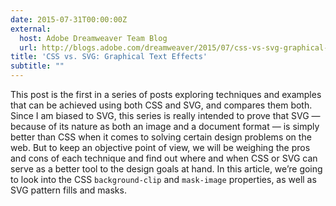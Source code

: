 ```yaml
---
date: 2015-07-31T00:00:00Z
external:
  host: Adobe Dreamweaver Team Blog
  url: http://blogs.adobe.com/dreamweaver/2015/07/css-vs-svg-graphical-text.html
title: 'CSS vs. SVG: Graphical Text Effects'
subtitle: ""
---
```


<p class="size-2x">
	This post is the first in a series of posts exploring techniques and examples that can be achieved using both CSS and SVG, and compares them both. Since I am biased to SVG, this series is really intended to prove that SVG — because of its nature as both an image and a document format — is simply better than CSS when it comes to solving certain design problems on the web. But to keep an objective point of view, we will be weighing the pros and cons of each technique and find out where and when CSS or SVG can serve as a better tool to the design goals at hand.
	In this article, we’re going to look into the CSS <code>background-clip</code> and <code>mask-image</code> properties, as well as SVG pattern fills and masks.
</p>
